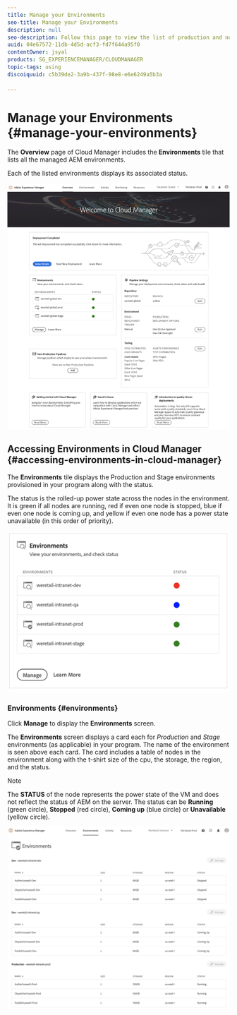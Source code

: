 ```yaml
---
title: Manage your Environments
seo-title: Manage your Environments
description: null
seo-description: Follow this page to view the list of production and non-production environments that are used for setting up and running the CI/CD pipeline in Cloud Manager.
uuid: 04e67572-11db-4d5d-acf3-fd7f644a95f0
contentOwner: jsyal
products: SG_EXPERIENCEMANAGER/CLOUDMANAGER
topic-tags: using
discoiquuid: c5b39de2-3a9b-437f-98e8-e6e6249a5b3a

---
```


# Manage your Environments {#manage-your-environments}

The **Overview** page of Cloud Manager includes the **Environments** tile that lists all the managed AEM environments.

Each of the listed environments displays its associated status.

![](assets/manage_environments-screen1.png)

## Accessing Environments in Cloud Manager {#accessing-environments-in-cloud-manager}

The **Environments** tile displays the Production and Stage environments provisioned in your program along with the status.

The status is the rolled-up power state across the nodes in the environment. It is green if all nodes are running, red if even one node is stopped, blue if even one node is coming up, and yellow if even one node has a power state unavailable (in this order of priority).

![](assets/manage_environments-screen2.png)

### Environments {#environments}

Click **Manage** to display the **Environments** screen.

The **Environments** screen displays a card each for *Production* and *Stage* environments (as applicable) in your program. The name of the environment is seen above each card. The card includes a table of nodes in the environment along with the t-shirt size of the cpu, the storage, the region, and the status.

>[!NOTE]
>
>The **STATUS** of the node represents the power state of the VM and does not reflect the status of AEM on the server. The status can be **Running** (green circle), **Stopped** (red circle), **Coming up** (blue circle) or **Unavailable** (yellow circle).

![](assets/manage_environments-screen3.png)
